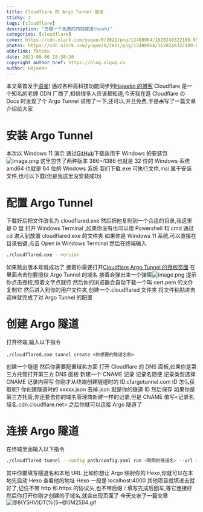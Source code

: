 ```yaml
---
title: Cloudflare 的 Argo Tunnel 使用
sticky: 1
tags: [cloudflare]
description: "白嫖一个免费的内网穿透(bushi"
categories: [cloudflare]
cover: https://cdn.nlark.com/yuque/0/2021/png/12488964/1628248322189-058ec486-b73f-4025-a37e-833a664f5ff5.png?x-oss-process=image%2Fresize%2Cw_900
photos: https://cdn.nlark.com/yuque/0/2021/png/12488964/1628248322189-058ec486-b73f-4025-a37e-833a664f5ff5.png?x-oss-process=image%2Fresize%2Cw_900
abbrlink: fktz6u
date: 2021-08-06 18:38:20
copyright_author_href: https://blog.slqwq.cn
author: Hajeekn
---
```


本文章首发于[语雀](https://www.yuque.com/ladjeek/ygg4q6)!
通过各种高科技功能同步到[Hajeekn 的博客](https://blog.slqwq.cn)
Cloudflare 是一个知名的老牌 CDN 厂商了,相信很多人应该都知道,今天我在逛 Cloudflare の Docs 时发现了个 Argo Tunnel 试用了一下,还可以,并且免费,于是~~水~~写了一篇文章介绍给大家

# 安装 Argo Tunnel

本次以 Windows 11 演示
通过[GitHub](https://github.com/cloudflare/cloudflared/releases)下载适用于 Windows 的安装包
![image.png](https://cdn.nlark.com/yuque/0/2021/png/12488964/1628246651880-b5e4827c-efa4-4157-b80f-2d5421bdea41.png#clientId=ub3757772-b494-4&from=paste&height=83&id=u39b95159&margin=%5Bobject%20Object%5D&name=image.png&originHeight=166&originWidth=1215&originalType=binary&ratio=1&size=20490&status=done&style=none&taskId=u9d1a74a4-085a-4072-b064-bf864c9429a&width=607.5)
这里包含了两种版本
386=i1386 也就是 32 位的 Windows 系统
amd64 也就是 64 位的 Windows 系统
我们下载.exe 可执行文件,msi 属于安装文件,也可以下载(但是我这里没安装成功)

# 配置 Argo Tunnel

下载好后把文件改名为 cloudflared.exe
然后把他复制到一个合适的目录,我这里是 D 盘
打开 Windows Terminal ,如果你没有也可以用 Powershell 和 cmd
通过 cd 进入到放置 cloudflared.exe 的文件夹
如果你是 Windows 11 系统,可以直接在目录右键,点击 Open in Windows Terminal
然后在终端输入

```bash
./cloudflared.exe --version
```

如果跳出版本号就成功了
接着你需要打开[Cloudflare Argo Tunnel 的授权页面](https://dash.cloudflare.com/argotunnel)
在里面点击你要授权 Argo Tunnel 的域名
接着会弹出来一个弹窗![image.png](https://cdn.nlark.com/yuque/0/2021/png/12488964/1628247054857-35afc7b1-e473-4211-bf69-f98d21fe75e4.png#clientId=ub3757772-b494-4&from=paste&height=110&id=ub5914682&margin=%5Bobject%20Object%5D&name=image.png&originHeight=219&originWidth=1050&originalType=binary&ratio=1&size=19285&status=done&style=none&taskId=u9dea5b35-bf8e-4aef-998d-edf79d74c81&width=525)
提示你点击授权,照着文字点就行
然后你的浏览器会自动下载一个叫 cert.pem 的文件
复制它
然后进入到你的用户文件夹,创建一个.cloudflared 文件夹
将文件粘贴进去
这样就完成了对 Argo Tunnel 的配置

# 创建 Argo 隧道

打开终端,输入以下指令

```
./cloudflared.exe tunnel create <你想要的隧道名称>
```

创建一个隧道
然后你需要配置域名方面
打开 Cloudflare 的 DNS 面板,如果你是第三方托管打开第三方 DNS 面板
新建一个 CNAME 记录
记录名随便
记录类型选择 CNAME
记录内容写 你刚才从终端创建隧道时的 ID.cfargotunnel.com
ID 怎么获取呢?
你创建隧道时的 xxxxx.json 去掉.json 就是你的隧道 ID
然后保存
如果你是第三方托管,你还要去你的域名管理商新建一样的记录,但是 CNAME 值写<记录名.域名.cdn.cloudflare.net>
之后你就可以连接 Argo 隧道了

# 连接 Argo 隧道

在终端里面输入以下指令

```bash
./cloudflared tunnel --config path/config.yaml run <刚刚的隧道名> --url <本地URL(可以带端口)>
```

其中你要填写隧道名和本地 URL
比如你想让 Argo 映射你的 Hexo,你就可以在本地先启动 Hexo 查看他的地址
Hexo 一般是 localhost:4000
其他项目就填进去就好了,记住不带 http 和 https 的协议头,也不带后缀 /
填写完成后回车,等它连接好
然后你打开你刚才创建的子域名,就会出现页面了
~~今天又水了一篇文章~~![@8(Y5HV)DT(%{5~@0M25)I4.gif](https://cdn.nlark.com/yuque/0/2021/gif/12488964/1628247726025-22597ed9-3fb3-4eb5-b690-37112eb445e2.gif#clientId=ub3757772-b494-4&from=drop&id=u9fb28481&margin=%5Bobject%20Object%5D&name=%408%28Y5HV%29DT%28%25%7B5~%400M25%29I4.gif&originHeight=43&originWidth=42&originalType=binary&ratio=1&size=3918&status=done&style=none&taskId=uab4ac732-772f-485d-b2ec-72f2d37c7c5)
